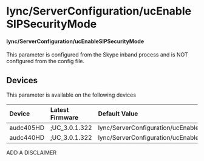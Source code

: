 ﻿---
description: lync/ServerConfiguration/ucEnableSIPSecurityMode
search:
    keywords: ['lync','ServerConfiguration','ucEnableSIPSecurityMode']
---

# lync/ServerConfiguration/ucEnableSIPSecurityMode

#### lync/ServerConfiguration/ucEnableSIPSecurityMode

This parameter is configured from the Skype inband process and is NOT configured from the config file.



## Devices
This parameter is available on the following devices

| Device | Latest Firmware | Default Value |
|:---|:---|:---|
| audc405HD | ;UC_3.0.1.322 | lync/ServerConfiguration/ucEnableSIPSecurityMode=HIGH 
| audc440HD | ;UC_3.0.1.322 | lync/ServerConfiguration/ucEnableSIPSecurityMode=HIGH 

ADD A DISCLAIMER
